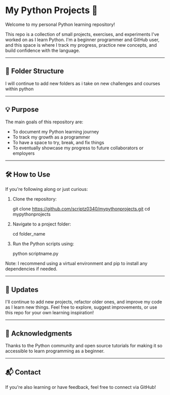 # My Python Projects 🐍

Welcome to my personal Python learning repository!

This repo is a collection of small projects, exercises, and experiments I've worked on as I learn Python. I'm a beginner programmer and GitHub user, 
and this space is where I track my progress, practice new concepts, and build confidence with the language.

---

## 📁 Folder Structure

I will continue to add new folders as i take on new challenges and courses within python

---

## 💡 Purpose

The main goals of this repository are:

- To document my Python learning journey
- To track my growth as a programmer
- To have a space to try, break, and fix things
- To eventually showcase my progress to future collaborators or employers

---

## 🛠️ How to Use

If you're following along or just curious:

1. Clone the repository:
  
   git clone https://github.com/scriptz0340/mypythonprojects.git
   cd mypythonprojects

2. Navigate to a project folder:

   cd folder_name

4. Run the Python scripts using:

   python scriptname.py

Note: I recommend using a virtual environment and pip to install any dependencies if needed. 

---

## 📅 Updates

I'll continue to add new projects, refactor older ones, and improve my code as I learn new things. Feel free to explore, suggest improvements, or use this repo for your own learning inspiration!

---

## 🙌 Acknowledgments

Thanks to the Python community and open source tutorials for making it so accessible to learn programming as a beginner.

---

## 📬 Contact

If you're also learning or have feedback, feel free to connect via GitHub!
